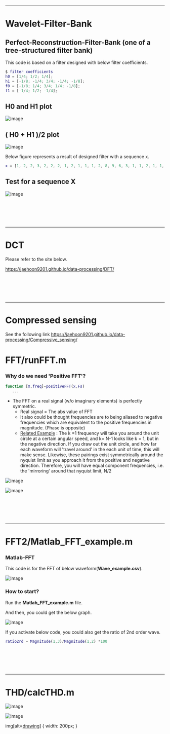 -------------------------

# Wavelet-Filter-Bank

## Perfect-Reconstruction-Filter-Bank (one of a tree-structured filter bank)

This code is based on a filter designed with below filter coefficients.
```matlab
$ filter coefficients 
h0 = [1/4; 1/2; 1/4];
h1 = [-1/8; -1/4; 3/4; -1/4; -1/8];
f0 = [-1/8; 1/4; 3/4; 1/4; -1/8];
f1 = [-1/4; 1/2; -1/4];

```

## H0 and H1 plot
![image](https://user-images.githubusercontent.com/71545160/119292415-51930e00-bc8b-11eb-9b88-3caeefe9110a.png)

## ( H0 + H1 )/2 plot
![image](https://user-images.githubusercontent.com/71545160/119292427-56f05880-bc8b-11eb-890a-6db30ecc55bb.png)

Below figure represents a result of designed filter with a sequence x.
```matlab
x = [1, 2, 2, 3, 2, 2, 2, 1, 2, 1, 1, 1, 2, 8, 9, 6, 3, 1, 1, 2, 1, 1, 1, 2, 1, 1]';
```
## Test for a sequence X
![image](https://user-images.githubusercontent.com/71545160/119292435-5b1c7600-bc8b-11eb-9229-f4c3e1913244.png)

<br>
<br>
<br>
<br>


-------------------------

# DCT

Please refer to the site below.

https://jaehoon9201.github.io/data-processing/DFT/


<br>
<br>
<br>
<br>


-------------------------

# Compressed sensing

See the following link
https://jaehoon9201.github.io/data-processing/Compressive_sensing/

# FFT/runFFT.m

### Why do we need 'Positive FFT'?

```matlab
function [X,freq]=positiveFFT(x,Fs)
   ...
```

+ The FFT on a real signal (w/o imaginary elements) is perfectly symmetric.
  + Real signal = The abs value of FFT
  + It also could be thought frequencies are to being aliased to negative frequencies which are equivalent to the positive frequencies in magnitude. (Phase is opposite) 
  + [Related Example](https://kr.mathworks.com/matlabcentral/answers/338408-why-are-fft-diagrams-mirrored) : The k =1 frequency will take you around the unit circle at a certain angular speed, and k= N-1 looks like k = 1, but in the negative direction. If you draw out the unit circle, and how far each waveform will 'travel around' in the each unit of time, this will make sense. Likewise, these pairings exist symmetrically around the nyquist limit as you approach it from the positive and negative direction. Therefore, you will have equal component frequencies, i.e. the 'mirroring' around that nyquist limit, N/2
  


![image](https://user-images.githubusercontent.com/71545160/165462993-6b77b0ba-6b30-4276-91f2-1560435a7488.png)

![image](https://user-images.githubusercontent.com/71545160/165463023-a207860f-421e-46f8-a009-d9ff1bb465e4.png)

<br>
<br>
<br>
<br>

-------------------------

# FFT2/Matlab_FFT_example.m

### Matlab-FFT
This code is for the FFT of below waveform(**Wave_example.csv**).

![image](https://user-images.githubusercontent.com/71545160/117937112-98563f00-b340-11eb-87f5-a7c0e3131ac1.png)


### How to start?

Run the **Matlab_FFT_example.m** file.

And then, you could get the below graph. 

![image](https://user-images.githubusercontent.com/71545160/117936715-267df580-b340-11eb-8261-e42181423acc.png)

If you activate below code, you could also get the ratio of 2nd order wave. 
```matlab
ratio2rd = Magnitude(1,3)/Magnitude(1,2) *100
```

<br>
<br>
<br>
<br>

-------------------------

# THD/calcTHD.m

![image](https://user-images.githubusercontent.com/71545160/165463109-aa48d273-0a07-4c0f-b6dd-2294b9a54dd5.png)

![image](https://user-images.githubusercontent.com/71545160/165463066-e654e374-12d0-45e1-9bb2-2e47b17b3ed4.png)

img[alt=[drawing](https://user-images.githubusercontent.com/71545160/165463066-e654e374-12d0-45e1-9bb2-2e47b17b3ed4.png)] { width: 200px; }
